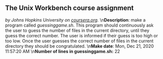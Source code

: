 ## The Unix Workbench course assignment
*by Johns Hopkins University on [coursera.org](https://www.coursera.org/).*
\n**Description**: make a program called *guessinggame.sh*. This program should continuously ask the user to guess the number of files in the current directory, until they guess the correct number. The user is informed if their guess is too high or too low. Once the user guesses the correct number of files in the current directory they should be congratulated.
\n**Make date**: Mon, Dec 21, 2020 11:57:20 AM
\n**Number of lines in guessinggame.sh:** 22
